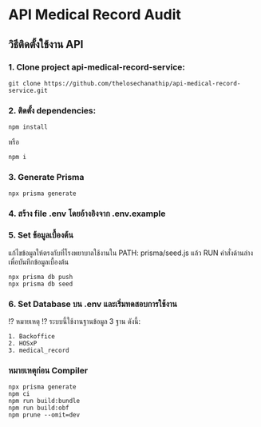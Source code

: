 # API Medical Record Audit

## วิธีติดตั้งใช้งาน API
### 1. Clone project api-medical-record-service:
```
git clone https://github.com/thelosechanathip/api-medical-record-service.git
```

### 2. ติดตั้ง dependencies:
```
npm install
```
หรือ
```
npm i
```

### 3. Generate Prisma
```
npx prisma generate
```

### 4. สร้าง file .env โดยอ้างอิงจาก .env.example

### 5. Set ข้อมูลเบื้องต้น
แก้ไขข้อมูลให้ตรงกับที่โรงพยาบาลใช้งานใน PATH: prisma/seed.js แล้ว RUN คำสั่งด้านล่างเพื่อบันทึกข้อมูลเบื้องต้น
```
npx prisma db push
npx prisma db seed
```

### 6. Set Database บน .env และเริ่มทดสอบการใช้งาน
⁉️ หมายเหตุ ⁉️ ระบบนี้ใช้งานฐานข้อมูล 3 ฐาน ดังนี้:

    1. Backoffice
    2. HOSxP
    3. medical_record

### หมายเหตุก่อน Compiler
```
npx prisma generate
npm ci
npm run build:bundle
npm run build:obf
npm prune --omit=dev
```